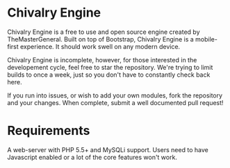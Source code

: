 # Chivalry Engine
Chivalry Engine is a free to use and open source engine created by TheMasterGeneral. Built on top of Bootstrap, Chivalry Engine is a mobile-first experience. It should work swell on any modern device.

Chivalry Engine is incomplete, however, for those interested in the developement cycle, feel free to star the repository. We're trying to limit builds to once a week, just so you don't have to constantly check back here.

If you run into issues, or wish to add your own modules, fork the repository and your changes. When complete, submit a well documented pull request!

# Requirements
A web-server with PHP 5.5+ and MySQLi support. Users need to have Javascript enabled or a lot of the core features won't work.